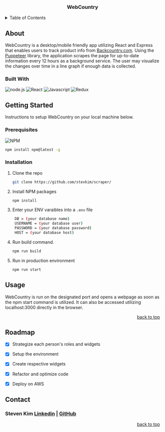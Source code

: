 <a id='readme-top'></a>

<br />
<div align="center">
  <a href="https://github.com/Revenge-of-the-SithQL/atelier"></a>
  <h3 align="center">
    WebCountry
  </h3>
</div>

<details>
  <summary>Table of Contents</summary>
  <ol>
    <li>
      <a href="#about">About</a>
      <ul>
        <li>
          <a href="#built-with">Built With</a>
        </li>
      </ul>
    </li>
    <li>
      <a href="#getting-started">Getting Started</a>
      <ul>
        <li>
          <a href="#prerequisites">Prerequisites</a>
        </li>
        <li>
          <a href="#installation">Installation</a>
        </li>
      </ul>
    </li>
    <li>
      <a href="#usage">Usage</a>
    </li>
    <li>
      <a href="#roadmap">Roadmap</a>
    </li>
    <li>
      <a href="#contact">Contact</a>
    </li>
  </ol>
</details>

## About
<p>
  WebCountry is a desktop/mobile friendly app utilizing React and Express that enables users to track product info from <a target='_blank' href='https://www.backcountry.com/'>Backcountry.com</a>. Using the <a target='_blank' href='https://pptr.dev/'>Puppeteer</a> library, the application scrapes the page for up-to-date information every 12 hours as a background service. The user may visualize the changes over time in a line graph if enough data is collected.
</p>

### Built With
![node.js](https://img.shields.io/badge/node-%23000000.svg?style=for-the-badge&logo=node.js)
![React](https://img.shields.io/badge/React-%23000000.svg?style=for-the-badge&logo=react&logoColor)
![Javascript](https://img.shields.io/badge/JavaScript-323330?style=for-the-badge&logo=javascript&logoColor=F7DF1E)
![Redux](	https://img.shields.io/badge/Redux-593D88?style=for-the-badge&logo=redux&logoColor=white)

## Getting Started

<p>
    Instructions to setup WebCountry on your local machine below.
</p>

### Prerequisites

![NPM](https://img.shields.io/badge/NPM-%23000000.svg?style=for-the-badge&logo=npm&logoColor=white)

```sh
npm install npm@latest -g 
```

### Installation

1. Clone the repo
   ```sh
   git clone https://github.com/stevkim/scraper/
   ```
1. Install NPM packages
   ```sh
   npm install
   ```
1. Enter your ENV varaibles into a `.env` file
   ```sh
    DB = (your database name)
    USERNAME = (your database user)
    PASSWORD = (your database password)
    HOST = (your database host)
   ```
1. Run build command.
   ```sh
   npm run build
   ```
1. Run in production environment
   ```sh
   npm run start
   ```

## Usage

WebCountry is run on the designated port and opens a webpage as soon as the npm start command is utilized. It can also be accessed utilizing localhost:3000 directly in the browser.


<p align="right"><a href="#readme-top">back to top</a></p>

<!-- ROADMAP -->

## Roadmap

- [x] Strategize each person's roles and widgets
- [x] Setup the environment
- [x] Create respective widgets
- [x] Refactor and optimize code 
- [x] Deploy on AWS


<!-- CONTACT -->

## Contact

<h3 align='left'> Steven Kim <a href="https://www.linkedin.com/in/stevkim/">Linkedin</a> | <a href="https://github.com/stevkim">GitHub</a></h3>



<p align="right"><a href="#readme-top">back to top</a></p>
